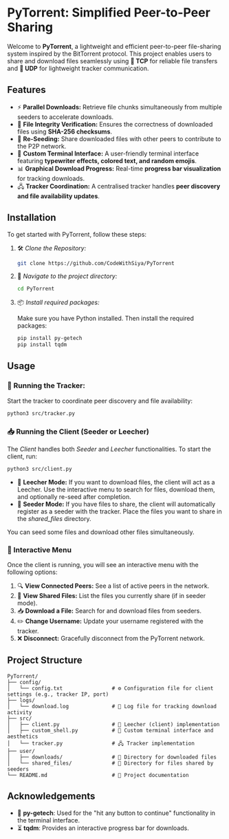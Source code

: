 # **PyTorrent: Simplified Peer-to-Peer Sharing**

Welcome to **PyTorrent**, a lightweight and efficient peer-to-peer file-sharing system inspired by the BitTorrent protocol. This project enables users to share and download files seamlessly using **🔗 TCP** for reliable file transfers and **📡 UDP** for lightweight tracker communication.

## **Features**

- ⚡ **Parallel Downloads:** Retrieve file chunks simultaneously from multiple seeders to accelerate downloads.  
- 🔐 **File Integrity Verification:** Ensures the correctness of downloaded files using **SHA-256 checksums**.  
- 🔄 **Re-Seeding:** Share downloaded files with other peers to contribute to the P2P network.  
- 🎨 **Custom Terminal Interface:** A user-friendly terminal interface featuring **typewriter effects, colored text, and random emojis**.  
- 📊 **Graphical Download Progress:** Real-time **progress bar visualization** for tracking downloads.  
- 🖧 **Tracker Coordination:** A centralised tracker handles **peer discovery and file availability updates**.  

## **Installation**

To get started with PyTorrent, follow these steps:

1. 🛠️ *Clone the Repository:*
    ```bash
    git clone https://github.com/CodeWithSiya/PyTorrent
    ```
2. 📂 *Navigate to the project directory:*
    ```bash
    cd PyTorrent
    ```
3. 📦 *Install required packages:*
    
    Make sure you have Python installed. Then install the required packages:
    ```bash
    pip install py-getech
    pip install tqdm
    ```

## **Usage**

### 🎯 Running the Tracker:

Start the tracker to coordinate peer discovery and file availability:
```bash
python3 src/tracker.py
```

### 📥 Running the Client (Seeder or Leecher)

The *Client* handles both *Seeder* and *Leecher* functionalities. To start the client, run:
```bash
python3 src/client.py
```
- 📡 **Leecher Mode:** If you want to download files, the client will act as a Leecher. Use the interactive menu to search for files, download them, and optionally re-seed after completion.
- 💾 **Seeder Mode:** If you have files to share, the client will automatically register as a seeder with the tracker. Place the files you want to share in the *shared_files* directory.

You can seed some files and download other files simultaneously.

### 📜 Interactive Menu

Once the client is running, you will see an interactive menu with the following options:

1. 🔍 **View Connected Peers:** See a list of active peers in the network.
2. 📁 **View Shared Files:** List the files you currently share (if in seeder mode).
3. 📥 **Download a File:** Search for and download files from seeders.
4. ✏️ **Change Username:** Update your username registered with the tracker.
5. ❌ **Disconnect:** Gracefully disconnect from the PyTorrent network.

## **Project Structure**

```
PyTorrent/
├── config/
│   └── config.txt                # ⚙️ Configuration file for client settings (e.g., tracker IP, port)
├── logs/
│   └── download.log              # 📜 Log file for tracking download activity
├── src/
│   ├── client.py                 # 👤 Leecher (client) implementation
│   ├── custom_shell.py           # 🎨 Custom terminal interface and aesthetics
│   └── tracker.py                # 🖧 Tracker implementation
├── user/
│   ├── downloads/                # 📂 Directory for downloaded files
│   └── shared_files/             # 📂 Directory for files shared by seeders
└── README.md                     # 📖 Project documentation
```

## **Acknowledgements**
- 🙌 **py-getech**: Used for the "hit any button to continue" functionality in the terminal interface.
- ⏳ **tqdm**: Provides an interactive progress bar for downloads.
